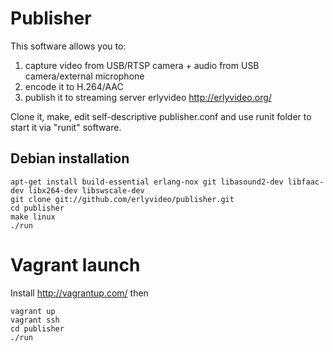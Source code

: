 Publisher
=========


This software allows you to:
1) capture video from USB/RTSP camera + audio from USB camera/external microphone
2) encode it to H.264/AAC
3) publish it to streaming server erlyvideo  http://erlyvideo.org/


Clone it, make, edit self-descriptive publisher.conf and use runit folder to start it via "runit" software.


Debian installation
-------------------

```
apt-get install build-essential erlang-nox git libasound2-dev libfaac-dev libx264-dev libswscale-dev
git clone git://github.com/erlyvideo/publisher.git
cd publisher
make linux
./run
```


Vagrant launch
==============

Install http://vagrantup.com/  then 

```
vagrant up
vagrant ssh
cd publisher
./run
```
